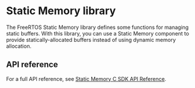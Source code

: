# Static Memory library<a name="lib-static"></a>

The FreeRTOS Static Memory library defines some functions for managing static buffers\. With this library, you can use a Static Memory component to provide statically\-allocated buffers instead of using dynamic memory allocation\.

## API reference<a name="freertos-static-api"></a>

For a full API reference, see [Static Memory C SDK API Reference](https://docs.aws.amazon.com/freertos/latest/lib-ref/c-sdk/static_memory/index.html)\.